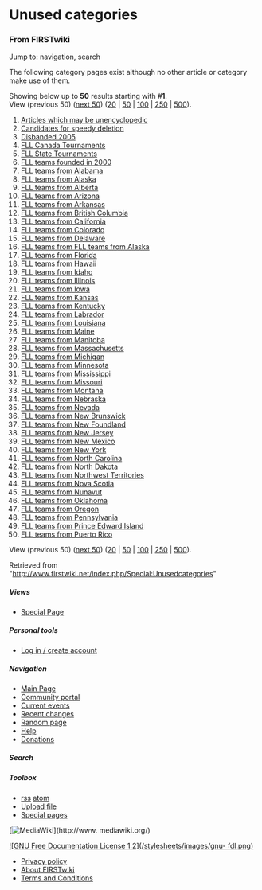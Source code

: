 # Unused categories

### From FIRSTwiki

Jump to: navigation, search

The following category pages exist although no other article or category make
use of them.

Showing below up to **50** results starting with #**1**.  
View (previous 50) ([next
50](/index.php?title=Special:Unusedcategories&limit=50&offset=50))
([20](/index.php?title=Special:Unusedcategories&limit=20&offset=0) |
[50](/index.php?title=Special:Unusedcategories&limit=50&offset=0) |
[100](/index.php?title=Special:Unusedcategories&limit=100&offset=0) |
[250](/index.php?title=Special:Unusedcategories&limit=250&offset=0) |
[500](/index.php?title=Special:Unusedcategories&limit=500&offset=0)).

  1. [Articles which may be unencyclopedic](/index.php/Category:Articles_which_may_be_unencyclopedic "Category:Articles which may be unencyclopedic" )
  2. [Candidates for speedy deletion](/index.php/Category:Candidates_for_speedy_deletion "Category:Candidates for speedy deletion" )
  3. [Disbanded 2005](/index.php/Category:Disbanded_2005 "Category:Disbanded 2005" )
  4. [FLL Canada Tournaments](/index.php/Category:FLL_Canada_Tournaments "Category:FLL Canada Tournaments" )
  5. [FLL State Tournaments](/index.php/Category:FLL_State_Tournaments "Category:FLL State Tournaments" )
  6. [FLL teams founded in 2000](/index.php/Category:FLL_teams_founded_in_2000 "Category:FLL teams founded in 2000" )
  7. [FLL teams from Alabama](/index.php/Category:FLL_teams_from_Alabama "Category:FLL teams from Alabama" )
  8. [FLL teams from Alaska](/index.php/Category:FLL_teams_from_Alaska "Category:FLL teams from Alaska" )
  9. [FLL teams from Alberta](/index.php/Category:FLL_teams_from_Alberta "Category:FLL teams from Alberta" )
  10. [FLL teams from Arizona](/index.php/Category:FLL_teams_from_Arizona "Category:FLL teams from Arizona" )
  11. [FLL teams from Arkansas](/index.php/Category:FLL_teams_from_Arkansas "Category:FLL teams from Arkansas" )
  12. [FLL teams from British Columbia](/index.php/Category:FLL_teams_from_British_Columbia "Category:FLL teams from British Columbia" )
  13. [FLL teams from California](/index.php/Category:FLL_teams_from_California "Category:FLL teams from California" )
  14. [FLL teams from Colorado](/index.php/Category:FLL_teams_from_Colorado "Category:FLL teams from Colorado" )
  15. [FLL teams from Delaware](/index.php/Category:FLL_teams_from_Delaware "Category:FLL teams from Delaware" )
  16. [FLL teams from FLL teams from Alaska](/index.php/Category:FLL_teams_from_FLL_teams_from_Alaska "Category:FLL teams from FLL teams from Alaska" )
  17. [FLL teams from Florida](/index.php/Category:FLL_teams_from_Florida "Category:FLL teams from Florida" )
  18. [FLL teams from Hawaii](/index.php/Category:FLL_teams_from_Hawaii "Category:FLL teams from Hawaii" )
  19. [FLL teams from Idaho](/index.php/Category:FLL_teams_from_Idaho "Category:FLL teams from Idaho" )
  20. [FLL teams from Illinois](/index.php/Category:FLL_teams_from_Illinois "Category:FLL teams from Illinois" )
  21. [FLL teams from Iowa](/index.php/Category:FLL_teams_from_Iowa "Category:FLL teams from Iowa" )
  22. [FLL teams from Kansas](/index.php/Category:FLL_teams_from_Kansas "Category:FLL teams from Kansas" )
  23. [FLL teams from Kentucky](/index.php/Category:FLL_teams_from_Kentucky "Category:FLL teams from Kentucky" )
  24. [FLL teams from Labrador](/index.php/Category:FLL_teams_from_Labrador "Category:FLL teams from Labrador" )
  25. [FLL teams from Louisiana](/index.php/Category:FLL_teams_from_Louisiana "Category:FLL teams from Louisiana" )
  26. [FLL teams from Maine](/index.php/Category:FLL_teams_from_Maine "Category:FLL teams from Maine" )
  27. [FLL teams from Manitoba](/index.php/Category:FLL_teams_from_Manitoba "Category:FLL teams from Manitoba" )
  28. [FLL teams from Massachusetts](/index.php/Category:FLL_teams_from_Massachusetts "Category:FLL teams from Massachusetts" )
  29. [FLL teams from Michigan](/index.php/Category:FLL_teams_from_Michigan "Category:FLL teams from Michigan" )
  30. [FLL teams from Minnesota](/index.php/Category:FLL_teams_from_Minnesota "Category:FLL teams from Minnesota" )
  31. [FLL teams from Mississippi](/index.php/Category:FLL_teams_from_Mississippi "Category:FLL teams from Mississippi" )
  32. [FLL teams from Missouri](/index.php/Category:FLL_teams_from_Missouri "Category:FLL teams from Missouri" )
  33. [FLL teams from Montana](/index.php/Category:FLL_teams_from_Montana "Category:FLL teams from Montana" )
  34. [FLL teams from Nebraska](/index.php/Category:FLL_teams_from_Nebraska "Category:FLL teams from Nebraska" )
  35. [FLL teams from Nevada](/index.php/Category:FLL_teams_from_Nevada "Category:FLL teams from Nevada" )
  36. [FLL teams from New Brunswick](/index.php/Category:FLL_teams_from_New_Brunswick "Category:FLL teams from New Brunswick" )
  37. [FLL teams from New Foundland](/index.php/Category:FLL_teams_from_New_Foundland "Category:FLL teams from New Foundland" )
  38. [FLL teams from New Jersey](/index.php/Category:FLL_teams_from_New_Jersey "Category:FLL teams from New Jersey" )
  39. [FLL teams from New Mexico](/index.php/Category:FLL_teams_from_New_Mexico "Category:FLL teams from New Mexico" )
  40. [FLL teams from New York](/index.php/Category:FLL_teams_from_New_York "Category:FLL teams from New York" )
  41. [FLL teams from North Carolina](/index.php/Category:FLL_teams_from_North_Carolina "Category:FLL teams from North Carolina" )
  42. [FLL teams from North Dakota](/index.php/Category:FLL_teams_from_North_Dakota "Category:FLL teams from North Dakota" )
  43. [FLL teams from Northwest Territories](/index.php/Category:FLL_teams_from_Northwest_Territories "Category:FLL teams from Northwest Territories" )
  44. [FLL teams from Nova Scotia](/index.php/Category:FLL_teams_from_Nova_Scotia "Category:FLL teams from Nova Scotia" )
  45. [FLL teams from Nunavut](/index.php/Category:FLL_teams_from_Nunavut "Category:FLL teams from Nunavut" )
  46. [FLL teams from Oklahoma](/index.php/Category:FLL_teams_from_Oklahoma "Category:FLL teams from Oklahoma" )
  47. [FLL teams from Oregon](/index.php/Category:FLL_teams_from_Oregon "Category:FLL teams from Oregon" )
  48. [FLL teams from Pennsylvania](/index.php/Category:FLL_teams_from_Pennsylvania "Category:FLL teams from Pennsylvania" )
  49. [FLL teams from Prince Edward Island](/index.php/Category:FLL_teams_from_Prince_Edward_Island "Category:FLL teams from Prince Edward Island" )
  50. [FLL teams from Puerto Rico](/index.php/Category:FLL_teams_from_Puerto_Rico "Category:FLL teams from Puerto Rico" )

View (previous 50) ([next
50](/index.php?title=Special:Unusedcategories&limit=50&offset=50))
([20](/index.php?title=Special:Unusedcategories&limit=20&offset=0) |
[50](/index.php?title=Special:Unusedcategories&limit=50&offset=0) |
[100](/index.php?title=Special:Unusedcategories&limit=100&offset=0) |
[250](/index.php?title=Special:Unusedcategories&limit=250&offset=0) |
[500](/index.php?title=Special:Unusedcategories&limit=500&offset=0)).

Retrieved from "<http://www.firstwiki.net/index.php/Special:Unusedcategories>"

##### Views

  * [Special Page](/index.php/Special:Unusedcategories)

##### Personal tools

  * [Log in / create account](/index.php?title=Special:Userlogin&returnto=Special:Unusedcategories)

[](/index.php/Main_Page "Main Page" )

##### Navigation

  * [Main Page](/index.php/Main_Page)
  * [Community portal](/index.php/FIRSTwiki:Community_portal)
  * [Current events](/index.php/Current_events)
  * [Recent changes](/index.php/Special:Recentchanges)
  * [Random page](/index.php/Special:Random)
  * [Help](/index.php/Help:Contents)
  * [Donations](/index.php/FIRSTwiki:Site_support)

##### Search



##### Toolbox

  * [rss](/index.php?title=Special:Unusedcategories&feed=rss)  [atom](/index.php?title=Special:Unusedcategories&feed=atom) 
  * [Upload file](/index.php/Special:Upload)
  * [Special pages](/index.php/Special:Specialpages)

[![MediaWiki](/skins/common/images/poweredby_mediawiki_88x31.png)](http://www.
mediawiki.org/)

[![GNU Free Documentation License 1.2](/stylesheets/images/gnu-
fdl.png)](http://www.gnu.org/copyleft/fdl.html)

  * [Privacy policy](/index.php/FIRSTwiki:Privacy_policy "FIRSTwiki:Privacy policy" )
  * [About FIRSTwiki](/index.php/FIRSTwiki:About "FIRSTwiki:About" )
  * [Terms and Conditions](/index.php/FIRSTwiki:Terms_and_conditions "FIRSTwiki:Terms and conditions" )


